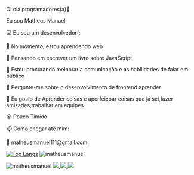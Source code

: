 Oi olá programadores(a)👋

Eu sou Matheus Manuel 

💻 Eu sou um desenvolvedor(:

🔭 No momento, estou aprendendo web

🌱 Pensando em escrever um  livro sobre JavaScript

🤔 Estou procurando melhorar a comunicação e as habilidades de falar em público

💬 Pergunte-me sobre o desenvolvimento de frontend aprender

💢 Eu gosto de Aprender coisas e aperfeiçoar coisas que já sei,fazer amizades,trabalhar em equipes

😒 Pouco Timido

📫 Como chegar até mim: 

📩 matheusmanuel111@gmail.com

[![Top Langs](https://github-readme-stats.vercel.app/api/top-langs/?username=matheusmanuel)](https://github.com/matheusmanuel/github-readme-stats)
![matheusmanuel](https://github-readme-stats.vercel.app/api?username=matheusmanuel&show_icons=true&theme=default)

<img src="https://komarev.com/ghpvc/?username=matheusmanuel&color=green" alt="matheusmanuel" /> 

 <a class="text-light " href="https://www.facebook.com/matheus.hernandez.792/" target="_blank">
                        <img src="https://img.shields.io/badge/Facebook-1877F2?style=for-the-badge&logo=facebook&logoColor=white""> 
  </a>
 
                                                                                                                                  
 <a class="text-light " href="https://www.instagram.com/matheus_manuel_/" target="_blank">
                        <img src="https://img.shields.io/badge/Instagram-E4405F?style=for-the-badge&logo=instagram&logoColor=white"">
    <a class="text-light " href="mailto:matheusmanuel111@gmail.com" target="_blank">
        <img src="https://img.shields.io/badge/Gmail-E4405F?style=for-the-badge&logo=gmail&logoColor=white">        
            
